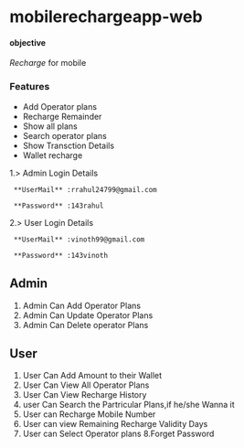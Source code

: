 # mobilerechargeapp-web


#### objective
*Recharge* for mobile


### Features
* Add  Operator plans
* Recharge Remainder
* Show all plans
* Search operator plans
* Show Transction Details
* Wallet recharge

1.> Admin Login Details

     **UserMail** :rrahul24799@gmail.com

     **Password** :143rahul
 2.> User Login Details

     **UserMail** :vinoth99@gmail.com

     **Password** :143vinoth

## Admin
1. Admin Can Add Operator Plans
2. Admin Can Update Operator Plans
3. Admin Can Delete operator Plans

## User
1. User Can Add Amount to their Wallet
2. User Can View All Operator Plans
3. User Can View Recharge History
4. user Can Search the Partricular Plans,if he/she Wanna it
5. User can Recharge Mobile Number
6. User can view Remaining Recharge Validity Days
7. User can Select Operator plans
8.Forget Password
